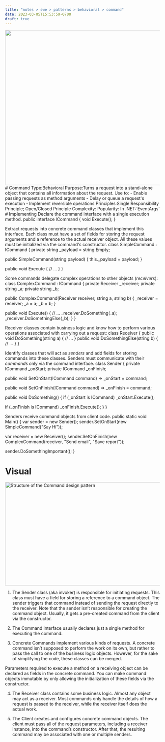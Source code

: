 ```yaml
---
title: "notes > swe > patterns > behavioral > command"
date: 2023-03-05T15:53:50-0700
draft: true
---
```

<img src="media/Behavioral_Command-image1.png" style="width:5.36667in;height:5.25in" />
# Command
Type:Behavioral
Purpose:Turns a request into a stand-alone object that contains all information about the request.
Use to:
- Enable passing requests as method arguments
- Delay or queue a request's execution
- Implement reversible operations
Principles:Single Responsibility Principle; Open/Closed Principle
Complexity:
Popularity:
In .NET:`EventArgs`
# Implementing
Declare the command interface with a single execution method.
public interface ICommand
{
void Execute();
}

Extract requests into concrete command classes that implement this interface.
Each class must have a set of fields for storing the request arguments and a reference to the actual receiver object.
All these values must be initialized via the command's constructor.
class SimpleCommand : ICommand
{
private string _payload = string.Empty;

public SimpleCommand(string payload)
{
this._payload = payload;
}

public void Execute
{
// …
}
}

Some commands delegate complex operations to other objects (*receivers*):
class ComplexCommand : ICommand
{
private Receiver _receiver;
private string _a;
private string _b;

public ComplexCommand(Receiver receiver, string a, string b)
{
_receiver = receiver;
_a = a;
_b = b;
}

public void Execute()
{
// …
_receiver.DoSomething(_a);
_receiver.DoSomethingElse(_b);
}
}

Receiver classes contain business logic and know how to perform various operations associated with carrying out a request:
class Receiver
{
public void DoSomething(string a) { // … }
public void DoSomethingElse(string b) { // … }
}

Identify classes that will act as *senders* and add fields for storing commands into these classes.
Senders must communicate with their *commands* only via the command interface.
class Sender
{
private ICommand _onStart;
private ICommand _onFinish;

public void SetOnStart(ICommand command) => _onStart = command;

public void SetOnFinish(ICommand command) => _onFinish = command;

public void DoSomething()
{
if (_onStart is ICommand)
_onStart.Execute();

if (_onFinish is ICommand)
_onFinish.Execute();
}
}

Senders receive command objects from client code.
public static void Main()
{
var sender = new Sender();
sender.SetOnStart(new SimpleCommand("Say Hi"));

var receiver = new Receiver();
sender.SetOnFinish(new ComplexCommand(receiver, "Send email", "Save report"));

sender.DoSomethingImportant();
}

# Visual
<img src="media/Behavioral_Command-image2.png" style="width:5.95in;height:3.49167in" alt="Structure of the Command design pattern" />

1.  The Sender class (aka invoker) is responsible for initiating requests. This class must have a field for storing a reference to a command object. The sender triggers that command instead of sending the request directly to the receiver. Note that the sender isn’t responsible for creating the command object. Usually, it gets a pre-created command from the client via the constructor.

2.  The Command interface usually declares just a single method for executing the command.

3.  Concrete Commands implement various kinds of requests. A concrete command isn’t supposed to perform the work on its own, but rather to pass the call to one of the business logic objects. However, for the sake of simplifying the code, these classes can be merged.

Parameters required to execute a method on a receiving object can be declared as fields in the concrete command. You can make command objects immutable by only allowing the initialization of these fields via the constructor.

4.  The Receiver class contains some business logic. Almost any object may act as a receiver. Most commands only handle the details of how a request is passed to the receiver, while the receiver itself does the actual work.

5.  The Client creates and configures concrete command objects. The client must pass all of the request parameters, including a receiver instance, into the command’s constructor. After that, the resulting command may be associated with one or multiple senders.

